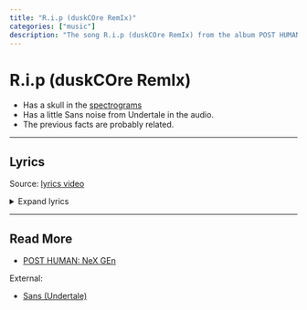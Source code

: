 ```yaml
---
title: "R.i.p (duskCOre RemIx)"
categories: ["music"]
description: "The song R.i.p (duskCOre RemIx) from the album POST HUMAN: NEx Gen."
---
```

# R.i.p (duskCOre RemIx)

- Has a skull in the [spectrograms](spectrograms.md)
- Has a little Sans noise from Undertale in the audio.
- The previous facts are probably related.

***

## Lyrics

Source: [lyrics video](https://www.youtube.com/watch?v=J3Qz8rE-Zh0)

<details class="lyrics">
<summary>Expand lyrics</summary>

> did my back hurt your knife?
> do you think you’re bulletproof?
> go chat shit all you like
> you and i both know the truth 
>
> plot twist
> i don’t give two shits
> about you
> or whether you exist
> tripping if you think
> there’ll be a happy ending 
>
> still alive
> but you're dead to me
> there’s voices in my head
> that will never leave
> wish i could forget
> all these memories
> i don’t know why you keep
> digging your own grave
> no remedy
> out your fucking mind
> in a fantasy
> your therapist is gonna
> need some therapy
> you and me are done
> so see you later punk
> r.i.p
>
> in a bit mate
> it’s been fun
> in a near death kind of way
> but it’s people like you darling
> that give humans a bad name
>
> plot twist
> i don’t give two shits
> about you
> or whether you exist
> tripping if you think
> there’ll be a happy ending
>
> still alive
> but you're dead to me
> there’s voices in my head
> that will never leave
> wish i could forget
> all these memories
> i don’t know why you keep
> digging your own grave
> no remedy
> out your fucking mind
> in a fantasy
> your therapist is gonna
> need some therapy
> you and me are done
> so see you later punk
> r.i.p
>
> yeah see you later punk
> r.i.p
>
> make me the villain if you want
> guess there’s no cure for a ?!?!?
> so keep your name out my mouth
> because i wouldn’t wanna smash
> that pretty glass house
>
> still alive
> but you're dead to me
> a parasite
> you’re a heart disease
> so stay the fuck away from me
> no there’s no remedy
> out your fucking mind
> in a fantasy
> think your therapist will
> need therapy
> but you and me are done
> so see you later creep
> r.i.p 
>
> yeah see you later punk
> r.i.p
> so see you later punk
> r.i.p

</details>

***

## Read More

- [POST HUMAN: NeX GEn](ph-nex-gen)

External:

- [Sans (Undertale)](https://undertale.fandom.com/wiki/Sans)